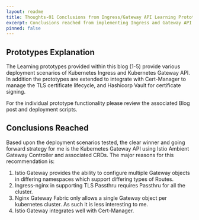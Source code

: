 ```yaml
---
layout: readme
title: Thoughts-01 Conclusions from Ingress/Gateway API Learning Prototypes 1-5
excerpt: Conclusions reached from implementing Ingress and Gateway API prototypes with Cert-Manager, Vault and Istio (Ambient Mode)
pinned: false
---
```


## Prototypes Explanation

The Learning prototypes provided within this blog (1-5) provide various deployment scenarios
of Kubernetes Ingress and Kubernetes Gateway API. In addition the prototypes are extended to 
integrate with Cert-Manager to manage the TLS certificate lifecycle, and Hashicorp Vault for 
certificate signing. 

For the individual prototype functionality please review the associated Blog post and deployment scripts.

## Conclusions Reached
Based upon the deployment scenarios tested, the clear winner and going forward strategy for 
me is the Kubernetes Gateway API using Istio Ambient Gateway Controller and associated CRDs.
The major reasons for this recommendation is:
  1. Istio Gateway provides the ability to configure multiple Gateway objects in differing namespaces which support differing types of Routes.
  2. Ingress-nginx in supporting TLS Passthru requires Passthru for all the cluster.
  3. Nginx Gateway Fabric only allows a single Gateway object per kubernetes cluster. As such it is less interesting to me.
  4. Istio Gateway integrates well with Cert-Manager.


  
